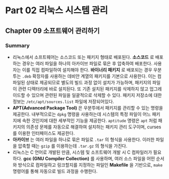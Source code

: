 # Part 02 리눅스 시스템 관리
## Chapter 09 소프트웨어 관리하기

### Summary
- 리눅스에서 소프트웨어는 소스코드 또는 패키지 형태로 배포된다. **소스코드** 로 배포하는 경우는 여러 파일을 하나의 아카이브 파일로 묶은 후 압축하여 배포한다. 사용자는 이를 직접 컴파일하여 설치해야 한다. **바이너리 패키지** 로 배포되는 경우 우분투는 `.deb` 확장자를 사용하는 데비안 계열의 패키지를 기본으로 사용한다. 이는 컴파일된 상태로 제공되므로 별도의 빌드 과정 없이 설치가 가능하며, 패키지의 파일이 관련 디렉터리에 바로 설치된다. 또 기존 설치된 패키지를 삭제하지 않고 업그레이드할 수 있으며 관련된 파일을 일괄적으로 삭제할 수 있다. 패키지 저장소에 대한 정보는 `/etc/apt/sources.list` 파일에 저장되어있다.
- **APT(Advanced Package Tool)** 은 우분투에서 패키지를 관리할 수 있는 명령을 제공한다. 내부적으로는 `dpkg` 명령을 사용하는데 시스템의 특정 파일이 어느 패키지에 속한 것인지에 대한 세부적인 기능을 제공한다. `aptitude` 명령은 `apt` 처럼 패키지의 의존성 문제를 자동으로 해결하여 설치하는 패키지 관리 도구이며, curses를 이용한 인터페이스도 제공한다.
- **아카이브** 는 여러 파일을 하나로 묶은 파일로 `.tar` 의 형식을 사용한다. 이러한 파일을 압축할 때는 `gzip` 를 이용하는데 `.tar.gz` 의 형식을 가진다.
- 리눅스는 C 언어로 개발된 만큼, 시스템 및 소프트웨어 개발 시 C 컴파일러가 필요하다. **gcc (GNU Compiler Collection)** 를 사용하며, 여러 소스 파일을 어떤 순서와 방식으로 컴파일하고 링크할지를 지정하는 파일인 **Makefile** 을 기반으로, `make` 명령어를 통해 자동으로 빌드 과정을 수행한다.
